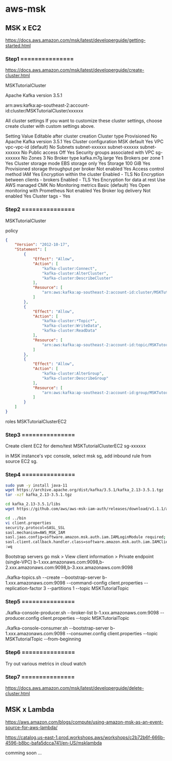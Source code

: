 # aws-msk

## MSK x EC2

https://docs.aws.amazon.com/msk/latest/developerguide/getting-started.html

### Step1 ===============

https://docs.aws.amazon.com/msk/latest/developerguide/create-cluster.html

MSKTutorialCluster

Apache Kafka version
3.5.1

arn:aws:kafka:ap-southeast-2:account-id:cluster/MSKTutorialCluster/xxxxxx

All cluster settings
If you want to customize these cluster settings, choose create cluster with custom settings above.

Setting
Value
Editable after cluster creation
Cluster type	Provisioned	No
Apache Kafka version	3.5.1	Yes
Cluster configuration	MSK default	Yes
VPC	vpc-vpc-id (default)	No
Subnets	
subnet-xxxxxx 
subnet-xxxxxx 
subnet-xxxxxx 
No
Public access	Off	Yes
Security groups associated with VPC	
sg-xxxxxx 
No
Zones	3	No
Broker type	kafka.m7g.large	Yes
Brokers per zone	1	Yes
Cluster storage mode	EBS storage only	Yes
Storage	100 GiB	Yes
Provisioned storage throughput per broker	Not enabled	Yes
Access control method	IAM	Yes
Encryption within the cluster	Enabled - TLS	No
Encryption between clients - brokers	Enabled - TLS	Yes
Encryption for data at rest	Use AWS managed CMK	No
Monitoring metrics	Basic (default)	Yes
Open monitoring with Prometheus	Not enabled	Yes
Broker log delivery	Not enabled	Yes
Cluster tags	-	Yes

### Step2 ===============

MSKTutorialCluster

policy
```json
{
    "Version": "2012-10-17",
    "Statement": [
        {
            "Effect": "Allow",
            "Action": [
                "kafka-cluster:Connect",
                "kafka-cluster:AlterCluster",
                "kafka-cluster:DescribeCluster"
            ],
            "Resource": [
                "arn:aws:kafka:ap-southeast-2:account-id:cluster/MSKTutorialCluster/*"
            ]
        },
        {
            "Effect": "Allow",
            "Action": [
                "kafka-cluster:*Topic*",
                "kafka-cluster:WriteData",
                "kafka-cluster:ReadData"
            ],
            "Resource": [
                "arn:aws:kafka:ap-southeast-2:account-id:topic/MSKTutorialCluster/*"
            ]
        },
        {
            "Effect": "Allow",
            "Action": [
                "kafka-cluster:AlterGroup",
                "kafka-cluster:DescribeGroup"
            ],
            "Resource": [
                "arn:aws:kafka:ap-southeast-2:account-id:group/MSKTutorialCluster/*"
            ]
        }
    ]
}
```

roles
MSKTutorialClusterEC2


### Step3 ===============

Create client EC2 for demo/test
MSKTutorialClusterEC2
sg-xxxxxx

in MSK instance's vpc console, select msk sg, add inbound rule from source EC2 sg. 

### Step4 ===============


```bash
sudo yum -y install java-11
wget https://archive.apache.org/dist/kafka/3.5.1/kafka_2.13-3.5.1.tgz
tar -xzf kafka_2.13-3.5.1.tgz

cd kafka_2.13-3.5.1/libs
wget https://github.com/aws/aws-msk-iam-auth/releases/download/v1.1.1/aws-msk-iam-auth-1.1.1-all.jar

cd ../bin
vi client.properties
security.protocol=SASL_SSL
sasl.mechanism=AWS_MSK_IAM
sasl.jaas.config=software.amazon.msk.auth.iam.IAMLoginModule required;
sasl.client.callback.handler.class=software.amazon.msk.auth.iam.IAMClientCallbackHandler
:wq
```


Bootstrap servers
go msk > View client information > Private endpoint (single-VPC)
b-1.xxx.amazonaws.com:9098,b-2.xxx.amazonaws.com:9098,b-3.xxx.amazonaws.com:9098

./kafka-topics.sh --create --bootstrap-server b-1.xxx.amazonaws.com:9098 --command-config client.properties --replication-factor 3 --partitions 1 --topic MSKTutorialTopic

### Step5 ===============

./kafka-console-producer.sh --broker-list b-1.xxx.amazonaws.com:9098 --producer.config client.properties --topic MSKTutorialTopic


./kafka-console-consumer.sh --bootstrap-server b-1.xxx.amazonaws.com:9098 --consumer.config client.properties --topic MSKTutorialTopic --from-beginning


### Step6 ===============

Try out various metrics in cloud watch

### Step7 ===============

https://docs.aws.amazon.com/msk/latest/developerguide/delete-cluster.html


## MSK x Lambda

https://aws.amazon.com/blogs/compute/using-amazon-msk-as-an-event-source-for-aws-lambda/

https://catalog.us-east-1.prod.workshops.aws/workshops/c2b72b6f-666b-4596-b8bc-bafa5dcca741/en-US/msklambda

comming soon ... 





